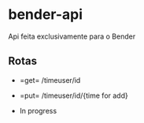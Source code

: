 # bender-api
Api feita exclusivamente para o Bender

## Rotas
- =get= /timeuser/id

- =put= /timeuser/id/{time for add}

- In progress